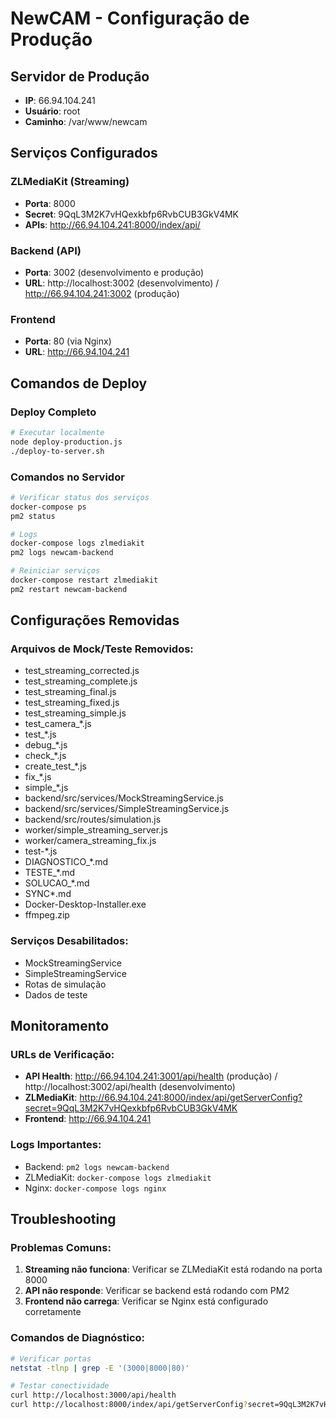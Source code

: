 # NewCAM - Configuração de Produção

## Servidor de Produção
- **IP**: 66.94.104.241
- **Usuário**: root
- **Caminho**: /var/www/newcam

## Serviços Configurados

### ZLMediaKit (Streaming)
- **Porta**: 8000
- **Secret**: 9QqL3M2K7vHQexkbfp6RvbCUB3GkV4MK
- **APIs**: http://66.94.104.241:8000/index/api/

### Backend (API)
- **Porta**: 3002 (desenvolvimento e produção)
- **URL**: http://localhost:3002 (desenvolvimento) / http://66.94.104.241:3002 (produção)

### Frontend
- **Porta**: 80 (via Nginx)
- **URL**: http://66.94.104.241

## Comandos de Deploy

### Deploy Completo
```bash
# Executar localmente
node deploy-production.js
./deploy-to-server.sh
```

### Comandos no Servidor

```bash
# Verificar status dos serviços
docker-compose ps
pm2 status

# Logs
docker-compose logs zlmediakit
pm2 logs newcam-backend

# Reiniciar serviços
docker-compose restart zlmediakit
pm2 restart newcam-backend
```

## Configurações Removidas

### Arquivos de Mock/Teste Removidos:
- test_streaming_corrected.js
- test_streaming_complete.js
- test_streaming_final.js
- test_streaming_fixed.js
- test_streaming_simple.js
- test_camera_*.js
- test_*.js
- debug_*.js
- check_*.js
- create_test_*.js
- fix_*.js
- simple_*.js
- backend/src/services/MockStreamingService.js
- backend/src/services/SimpleStreamingService.js
- backend/src/routes/simulation.js
- worker/simple_streaming_server.js
- worker/camera_streaming_fix.js
- test-*.js
- DIAGNOSTICO_*.md
- TESTE_*.md
- SOLUCAO_*.md
- SYNC*.md
- Docker-Desktop-Installer.exe
- ffmpeg.zip

### Serviços Desabilitados:
- MockStreamingService
- SimpleStreamingService
- Rotas de simulação
- Dados de teste

## Monitoramento

### URLs de Verificação:
- **API Health**: http://66.94.104.241:3001/api/health (produção) / http://localhost:3002/api/health (desenvolvimento)
- **ZLMediaKit**: http://66.94.104.241:8000/index/api/getServerConfig?secret=9QqL3M2K7vHQexkbfp6RvbCUB3GkV4MK
- **Frontend**: http://66.94.104.241

### Logs Importantes:
- Backend: `pm2 logs newcam-backend`
- ZLMediaKit: `docker-compose logs zlmediakit`
- Nginx: `docker-compose logs nginx`

## Troubleshooting

### Problemas Comuns:
1. **Streaming não funciona**: Verificar se ZLMediaKit está rodando na porta 8000
2. **API não responde**: Verificar se backend está rodando com PM2
3. **Frontend não carrega**: Verificar se Nginx está configurado corretamente

### Comandos de Diagnóstico:
```bash
# Verificar portas
netstat -tlnp | grep -E '(3000|8000|80)'

# Testar conectividade
curl http://localhost:3000/api/health
curl http://localhost:8000/index/api/getServerConfig?secret=9QqL3M2K7vHQexkbfp6RvbCUB3GkV4MK
```
